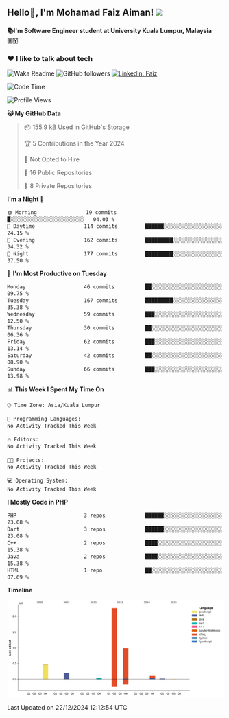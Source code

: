<h2> Hello👋, I'm Mohamad Faiz Aiman! <img src="https://media.giphy.com/media/12oufCB0MyZ1Go/giphy.gif" width="50"></h2>

#### 📚I'm Software Engineer student at University Kuala Lumpur, Malaysia 🇲🇾
###  ❤️ I like to talk about tech 


![Waka Readme](https://github.com/anmol098/anmol098/workflows/Waka%20Readme/badge.svg)
![GitHub followers](https://img.shields.io/github/followers/faizaiman?label=Follow&style=social)
[![Linkedin: Faiz](https://img.shields.io/badge/-Faiz-blue?style=flat-square&logo=Linkedin&logoColor=white&link=https://www.linkedin.com/in/mohamad-faiz-aiman-623747192/)](https://www.linkedin.com/in/mohamad-faiz-aiman-623747192/)

<!--START_SECTION:waka-->
![Code Time](http://img.shields.io/badge/Code%20Time-244%20hrs%2026%20mins-blue)

![Profile Views](http://img.shields.io/badge/Profile%20Views-0-blue)

**🐱 My GitHub Data** 

> 📦 155.9 kB Used in GitHub's Storage 
 > 
> 🏆 5 Contributions in the Year 2024
 > 
> 🚫 Not Opted to Hire
 > 
> 📜 16 Public Repositories 
 > 
> 🔑 8 Private Repositories 
 > 
**I'm a Night 🦉** 

```text
🌞 Morning                19 commits          █░░░░░░░░░░░░░░░░░░░░░░░░   04.03 % 
🌆 Daytime                114 commits         ██████░░░░░░░░░░░░░░░░░░░   24.15 % 
🌃 Evening                162 commits         █████████░░░░░░░░░░░░░░░░   34.32 % 
🌙 Night                  177 commits         █████████░░░░░░░░░░░░░░░░   37.50 % 
```
📅 **I'm Most Productive on Tuesday** 

```text
Monday                   46 commits          ██░░░░░░░░░░░░░░░░░░░░░░░   09.75 % 
Tuesday                  167 commits         █████████░░░░░░░░░░░░░░░░   35.38 % 
Wednesday                59 commits          ███░░░░░░░░░░░░░░░░░░░░░░   12.50 % 
Thursday                 30 commits          ██░░░░░░░░░░░░░░░░░░░░░░░   06.36 % 
Friday                   62 commits          ███░░░░░░░░░░░░░░░░░░░░░░   13.14 % 
Saturday                 42 commits          ██░░░░░░░░░░░░░░░░░░░░░░░   08.90 % 
Sunday                   66 commits          ███░░░░░░░░░░░░░░░░░░░░░░   13.98 % 
```


📊 **This Week I Spent My Time On** 

```text
🕑︎ Time Zone: Asia/Kuala_Lumpur

💬 Programming Languages: 
No Activity Tracked This Week

🔥 Editors: 
No Activity Tracked This Week

🐱‍💻 Projects: 
No Activity Tracked This Week

💻 Operating System: 
No Activity Tracked This Week
```

**I Mostly Code in PHP** 

```text
PHP                      3 repos             ██████░░░░░░░░░░░░░░░░░░░   23.08 % 
Dart                     3 repos             ██████░░░░░░░░░░░░░░░░░░░   23.08 % 
C++                      2 repos             ████░░░░░░░░░░░░░░░░░░░░░   15.38 % 
Java                     2 repos             ████░░░░░░░░░░░░░░░░░░░░░   15.38 % 
HTML                     1 repo              ██░░░░░░░░░░░░░░░░░░░░░░░   07.69 % 
```



**Timeline**

![Lines of Code chart](https://raw.githubusercontent.com/faizaiman/faizaiman/main/assets/bar_graph.png)


 Last Updated on 22/12/2024 12:12:54 UTC
<!--END_SECTION:waka-->
